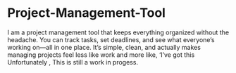 # Project-Management-Tool
I am a project management tool that keeps everything organized without the headache. 
You can track tasks, set deadlines, and see what everyone’s working on—all in one place. 
It’s simple, clean, and actually makes managing projects feel less like work and more like, ‘I’ve got this
Unfortunately , This is still a work in progess.

